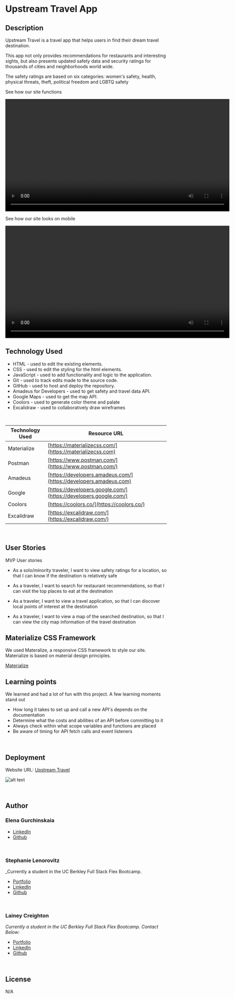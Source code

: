 # Upstream Travel App


## Description

Upstream Travel is a travel app that helps users in find their dream travel destination. 

This app not only provides recommendations for restaurants and interesting sights, but also presents updated safety data and security ratings for thousands of cities and neighborhoods world wide. 

The safety ratings are based on six categories: women's safety, health, physical threats, theft, political freedom and LGBTQ safety

See how our site functions

<video width="700" controls>
  <source src="./assets/videos/user-input-demo.mp4" type="video/mp4">
  Your browser does not support the video tag.
</video>


See how our site looks on mobile

<video width="700" controls>
  <source src="./assets/videos/video-responsive-demo.mp4" type="video/mp4">
  Your browser does not support the video tag.
</video>

<br>

## Technology Used

- HTML - used to edit the existing elements.
- CSS - used to edit the styling for the html elements.
- JavaScript - used to add functionality and logic to the application.
- Git - used to track edits made to the source code.
- GitHub - used to host and deploy the repository.
- Amadeus for Developers - used to get safety and travel data API.
- Google Maps - used to get the map API.
- Coolors - used to generate color theme and palate
- Excalidraw - used to collaboratively draw wireframes

<br>

| Technology Used | Resource URL                                                      |
| --------------- | ----------------------------------------------------------------- |
| Materialize     | [https://materializecss.com/](https://materializecss.com)         |
| Postman         | [https://www.postman.com/](https://www.postman.com/)              |
| Amadeus         | [https://developers.amadeus.com/](https://developers.amadeus.com) |
| Google          | [https://developers.google.com/](https://developers.google.com/)  |
| Coolors          | [https://coolors.co/](https://coolors.co/)  |
| Excalidraw          | [https://excalidraw.com/](https://excalidraw.com/)  |

<br>

## User Stories 

MVP User stories

- As a solo/minority traveler, I want to view safety ratings for a location, so that I can know if the destination is relatively safe

- As a traveler, I want to search for restaurant recommendations, so that I can visit the top places to eat at the destination

- As a traveler, I want to view a travel application, so that I can discover local points of interest at the destination

- As a traveler, I want to view a map of the searched destination, so that I can view the city map information of the travel destination

## Materialize CSS Framework

We used Materalize, a responsive CSS framework to style our site. Materialize is based on material design principles. 

[Materialize](https://materializecss.com/)


## Learning points

We learned and had a lot of fun with this project. A few learning moments stand out
- How long it takes to set up and call a new API's depends on the documentation
- Determine what the costs and abilities of an API before committing to it
- Always check within what scope variables and functions are placed
- Be aware of timing for API fetch calls and event listeners 

<br>

## Deployment

Website URL: [Upstream Travel](https://elenagurchinskaia.github.io/upstream-travel)

![alt text](./assets/images/home-page.png)

<br>

## Author

### Elena Gurchinskaia

- [LinkedIn](https://www.linkedin.com/in/elena-gurchinskaia-4969ab104/)
- [Github](https://github.com/elenagurchinskaia/)

<br>

### Stephanie Lenorovitz

_Currently a student in the UC Berkley Full Stack Flex Bootcamp.

- [Portfolio](https://gypsyboho.github.io/Stephanies-1st-Portfolio/)
- [LinkedIn](https://www.linkedin.com/in/goodux/)
- [Github](https://github.com/GypsyBoho)

<br>

### Lainey Creighton

_Currently a student in the UC Berkley Full Stack Flex Bootcamp. Contact Below:_

- [Portfolio](https://laineycreighton.github.io/portfolio/)
- [LinkedIn](https://www.linkedin.com/in/lainey-creighton/)
- [Github](https://github.com/laineycreighton)

<br>

## License

N/A
